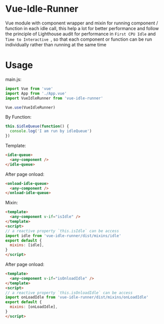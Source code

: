 # Vue-Idle-Runner

Vue module with component wrapper and mixin for running component / function in each idle call, this help a lot for better performance and follow the principle of Lighthouse audit for performance in `First CPU Idle` and `Time to Interactive
`, so that each component or function can be run individually rather than running at the same time 

# Usage
main.js:
```javascript
import Vue from 'vue'
import App from './App.vue'
import VueIdleRunner from 'vue-idle-runner'

Vue.use(VueIdleRunner)
```

By Function:
```javascript
this.$idleQueue(function() {
  console.log('I am run by idleQueue')
})
```

Template:
```html
<idle-queue>
  <any-component />
</idle-queue>
```

After page onload:
```html
<onload-idle-queue>
  <any-component />
</onload-idle-queue>
```


Mixin:

```html
<template>
  <any-component v-if="isIdle" />
</template>
<script>
// a reactive property `this.isIdle` can be access 
import idle from 'vue-idle-runner/dist/mixins/idle'
export default {
  mixins: [idle],
}
</script>
```

After page onload:
```html
<template>
  <any-component v-if="isOnloadIdle" />
</template>
<script>
// a reactive property `this.isOnloadIdle` can be access 
import onLoadIdle from 'vue-idle-runner/dist/mixins/onLoadIdle'
export default {
  mixins: [onLoadIdle],
}
</script>
```
